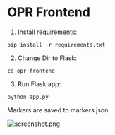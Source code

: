 # OPR Frontend

1) Install requirements:

`pip install -r requirements.txt`

2) Change Dir to Flask:

`cd opr-frontend`

3) Run Flask app:

`python app.py`

Markers are saved to markers.json 

![screenshot.png](images/screenshot.png)
